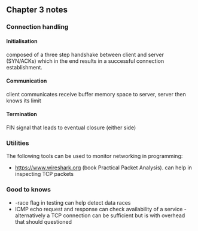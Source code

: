 ## Chapter 3 notes

### Connection handling

#### Initialisation
composed of a three step handshake between client and server (SYN/ACKs) which in the end results in a successful
connection establishment.

#### Communication
client communicates receive buffer memory space to server, server then knows its limit

#### Termination
FIN signal that leads to eventual closure (either side)

### Utilities 
The following tools can be used to monitor networking in programming:
* https://www.wireshark.org (book Practical Packet Analysis). can help in inspecting TCP packets


### Good to knows
* -race flag in testing can help detect data races
* ICMP echo request and response can check availability of a service - alternatively a TCP connection can be sufficient but 
is with overhead that should questioned